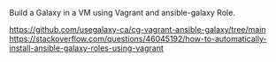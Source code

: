 Build a Galaxy in a VM using Vagrant and ansible-galaxy Role.



https://github.com/usegalaxy-ca/cg-vagrant-ansible-galaxy/tree/main
https://stackoverflow.com/questions/46045192/how-to-automatically-install-ansible-galaxy-roles-using-vagrant
